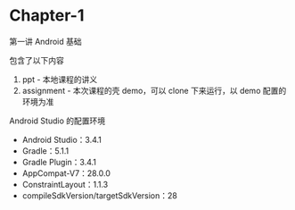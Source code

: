# Chapter-1
第一讲 Android 基础

包含了以下内容

1. ppt - 本地课程的讲义
2. assignment - 本次课程的壳 demo，可以 clone 下来运行，以 demo 配置的环境为准

Android Studio 的配置环境

- Android Studio：3.4.1
- Gradle：5.1.1
- Gradle Plugin：3.4.1
- AppCompat-V7：28.0.0
- ConstraintLayout：1.1.3
- compileSdkVersion/targetSdkVersion：28


